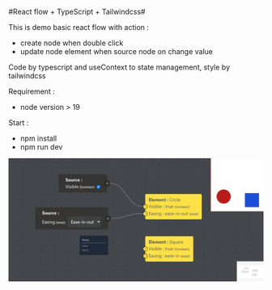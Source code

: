 
#React flow + TypeScript + Tailwindcss#

This is demo basic react flow with action : 
- create node when double click
- update node element when source node on change value

Code by typescript and useContext to state management, style by tailwindcss

Requirement : 
- node version > 19

Start : 
- npm install
- npm run dev

![alt text](https://github.com/yoroshiku111yh/react-flow-1/blob/master/image.png?raw=true)
